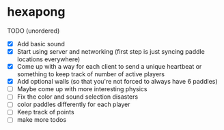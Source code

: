 hexapong
========

TODO (unordered)
- [x] Add basic sound
- [x] Start using server and networking (first step is just syncing paddle locations everywhere)
- [X] Come up with a way for each client to send a unique heartbeat or something to keep track of number of active players
- [x] Add optional walls (so that you're not forced to always have 6 paddles)
- [ ] Maybe come up with more interesting physics
- [ ] Fix the color and sound selection disasters
- [ ] color paddles differently for each player
- [ ] Keep track of points
- [ ] make more todos 
